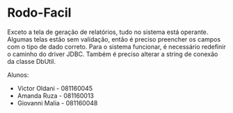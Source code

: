 # Rodo-Facil
Exceto a tela de geração de relatórios, tudo no sistema está operante. Algumas telas estão sem validação, então é preciso preencher os campos com o tipo de dado correto. 
Para o sistema funcionar, é necessário redefinir o caminho do driver JDBC. Também é preciso alterar a string de conexão da classe DbUtil. 

Alunos:
- Victor Oldani - 081160045
- Amanda Ruza - 081160013
- Giovanni Malia - 081160048
